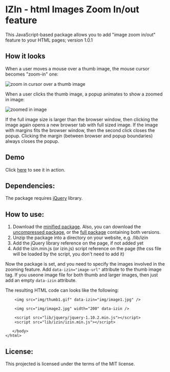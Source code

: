 IZIn - html Images Zoom In/out feature
======================================

This JavaScript-based package allows you to add "image zoom in/out" feature to your HTML pages;
version 1.0.1

How it looks
-----------

When a user moves a mouse over a thumb image, the mouse cursor becomes "zoom-in" one:

![zoom in cursor over a thumb image](http://szyryanov.github.io/Portfolio/IZIn/readme-images/thumb-mouse-over.gif)

When a user clicks the thumb image, a popup animates to show a zoomed in image:

![zoomed in image](http://szyryanov.github.io/Portfolio/IZIn/readme-images/zoomed-in-image.gif)

If the full image size is larger than the browser window, then clicking the image again opens a new browser tab with full sized image. If the image with margins fits the browser window, then the second click closes the popup. Clicking the margin (between browser and popup boundaries) always closes the popup.

Demo
-----------

Click [here](http://szyryanov.github.io/Portfolio/IZIn/index.html) to see it in action.

Dependencies:
-------------

The package requires [jQuery](http://jquery.com) library.

How to use:
-----------

1. Download the [minified package](http://szyryanov.github.io/Portfolio/IZIn/files/izin.min.zip). Also, you can download the [uncompressed package](http://szyryanov.github.io/Portfolio/IZIn/files/izin.dev.zip), or the [full package](http://szyryanov.github.io/Portfolio/IZIn/files/izin.zip) containing both versions.
2. Unzip the package into a directory on your website, e.g. /lib/izin
3. Add the jQuery library reference on the page, if not added yet
4. Add the izin.min.js (or izin.js) script reference on the page (the css file will be loaded by the script, you don't need to add it)

Now the package is set, and you need to specify the images involved in the zooming feature.
Add `data-izin="image-url"` attribute to the thumb image tag. If you useone image file for both thumb and larger images, then just add an empty `data-izin` attribute.

The resulting HTML code can looks like the following:

    	<img src="img/thumb1.gif" data-izin="img/image1.jpg" />    
		
		<img src="img/image2.jpg" width="200" data-izin /> 

    	<script src="lib/jquery/jquery-1.10.2.min.js"></script>
    	<script src="lib/izin/izin.min.js"></script>

	   </body>
	</html>

License:
--------

This projected is licensed under the terms of the MIT license.